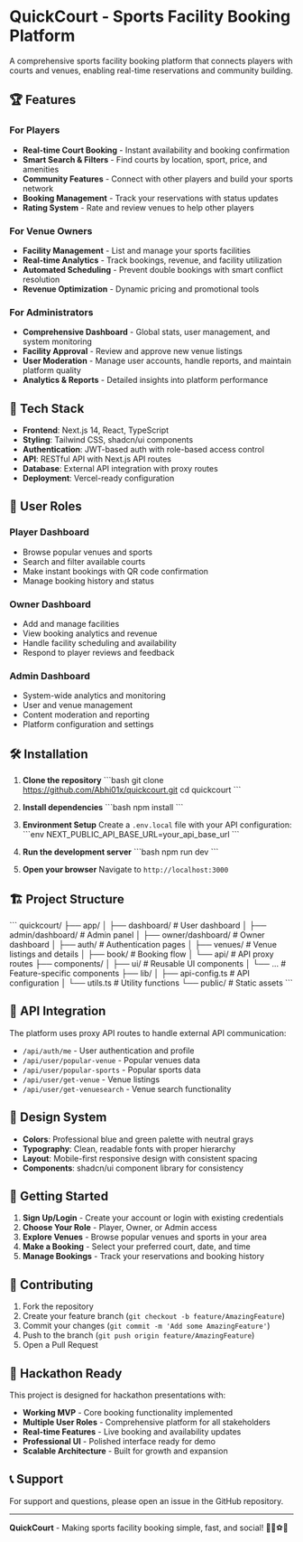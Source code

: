 # QuickCourt - Sports Facility Booking Platform

A comprehensive sports facility booking platform that connects players with courts and venues, enabling real-time reservations and community building.

## 🏆 Features

### For Players
- **Real-time Court Booking** - Instant availability and booking confirmation
- **Smart Search & Filters** - Find courts by location, sport, price, and amenities
- **Community Features** - Connect with other players and build your sports network
- **Booking Management** - Track your reservations with status updates
- **Rating System** - Rate and review venues to help other players

### For Venue Owners
- **Facility Management** - List and manage your sports facilities
- **Real-time Analytics** - Track bookings, revenue, and facility utilization
- **Automated Scheduling** - Prevent double bookings with smart conflict resolution
- **Revenue Optimization** - Dynamic pricing and promotional tools

### For Administrators
- **Comprehensive Dashboard** - Global stats, user management, and system monitoring
- **Facility Approval** - Review and approve new venue listings
- **User Moderation** - Manage user accounts, handle reports, and maintain platform quality
- **Analytics & Reports** - Detailed insights into platform performance

## 🚀 Tech Stack

- **Frontend**: Next.js 14, React, TypeScript
- **Styling**: Tailwind CSS, shadcn/ui components
- **Authentication**: JWT-based auth with role-based access control
- **API**: RESTful API with Next.js API routes
- **Database**: External API integration with proxy routes
- **Deployment**: Vercel-ready configuration

## 📱 User Roles

### Player Dashboard
- Browse popular venues and sports
- Search and filter available courts
- Make instant bookings with QR code confirmation
- Manage booking history and status

### Owner Dashboard
- Add and manage facilities
- View booking analytics and revenue
- Handle facility scheduling and availability
- Respond to player reviews and feedback

### Admin Dashboard
- System-wide analytics and monitoring
- User and venue management
- Content moderation and reporting
- Platform configuration and settings

## 🛠️ Installation

1. **Clone the repository**
   \`\`\`bash
   git clone https://github.com/Abhi01x/quickcourt.git
   cd quickcourt
   \`\`\`

2. **Install dependencies**
   \`\`\`bash
   npm install
   \`\`\`

3. **Environment Setup**
   Create a `.env.local` file with your API configuration:
   \`\`\`env
   NEXT_PUBLIC_API_BASE_URL=your_api_base_url
   \`\`\`

4. **Run the development server**
   \`\`\`bash
   npm run dev
   \`\`\`

5. **Open your browser**
   Navigate to `http://localhost:3000`

## 🏗️ Project Structure

\`\`\`
quickcourt/
├── app/
│   ├── dashboard/          # User dashboard
│   ├── admin/dashboard/    # Admin panel
│   ├── owner/dashboard/    # Owner dashboard
│   ├── auth/              # Authentication pages
│   ├── venues/            # Venue listings and details
│   ├── book/              # Booking flow
│   └── api/               # API proxy routes
├── components/
│   ├── ui/                # Reusable UI components
│   └── ...                # Feature-specific components
├── lib/
│   ├── api-config.ts      # API configuration
│   └── utils.ts           # Utility functions
└── public/                # Static assets
\`\`\`

## 🔧 API Integration

The platform uses proxy API routes to handle external API communication:

- `/api/auth/me` - User authentication and profile
- `/api/user/popular-venue` - Popular venues data
- `/api/user/popular-sports` - Popular sports data
- `/api/user/get-venue` - Venue listings
- `/api/user/get-venuesearch` - Venue search functionality

## 🎨 Design System

- **Colors**: Professional blue and green palette with neutral grays
- **Typography**: Clean, readable fonts with proper hierarchy
- **Layout**: Mobile-first responsive design with consistent spacing
- **Components**: shadcn/ui component library for consistency

## 🚦 Getting Started

1. **Sign Up/Login** - Create your account or login with existing credentials
2. **Choose Your Role** - Player, Owner, or Admin access
3. **Explore Venues** - Browse popular venues and sports in your area
4. **Make a Booking** - Select your preferred court, date, and time
5. **Manage Bookings** - Track your reservations and booking history

## 🤝 Contributing

1. Fork the repository
2. Create your feature branch (`git checkout -b feature/AmazingFeature`)
3. Commit your changes (`git commit -m 'Add some AmazingFeature'`)
4. Push to the branch (`git push origin feature/AmazingFeature`)
5. Open a Pull Request


## 🏅 Hackathon Ready

This project is designed for hackathon presentations with:
- **Working MVP** - Core booking functionality implemented
- **Multiple User Roles** - Comprehensive platform for all stakeholders
- **Real-time Features** - Live booking and availability updates
- **Professional UI** - Polished interface ready for demo
- **Scalable Architecture** - Built for growth and expansion

## 📞 Support

For support and questions, please open an issue in the GitHub repository.

---

**QuickCourt** - Making sports facility booking simple, fast, and social! 🏸🏀⚽🎾
